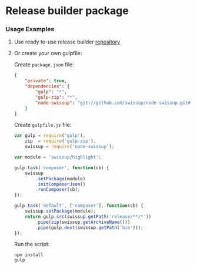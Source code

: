 # Release builder package

### Usage Examples

1. Use ready to-use release builder [repository]()
2. Or create your own gulpfile:

    Create `package.json` file:
    
    ```json
    {
        "private": true,
        "dependencies": {
            "gulp": "*",
            "gulp-zip": "*",
            "node-swissup": "git://github.com/swissup/node-swissup.git#master"
        }
    }
    ```

    Create `gulpfile.js` file:

    ```js
    var gulp = require('gulp'),
        zip  = require('gulp-zip'),
        swissup = require('node-swissup');

    var module = 'swissup/highlight';

    gulp.task('composer', function(cb) {
        swissup
            .setPackage(module)
            .initComposerJson()
            .runComposer(cb);
    });

    gulp.task('default', ['composer'], function(cb) {
        swissup.setPackage(module);
        return gulp.src(swissup.getPath('release/**/*'))
            .pipe(zip(swissup.getArchiveName()))
            .pipe(gulp.dest(swissup.getPath('bin')));
    });
    ```

    Run the script:

    ```
    npm install
    gulp
    ```

